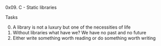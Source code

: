 0x09. C - Static libraries

Tasks

0. A library is not a luxury but one of the necessities of life
1. Without libraries what have we? We have no past and no future
2. Either write something worth reading or do something worth writing
